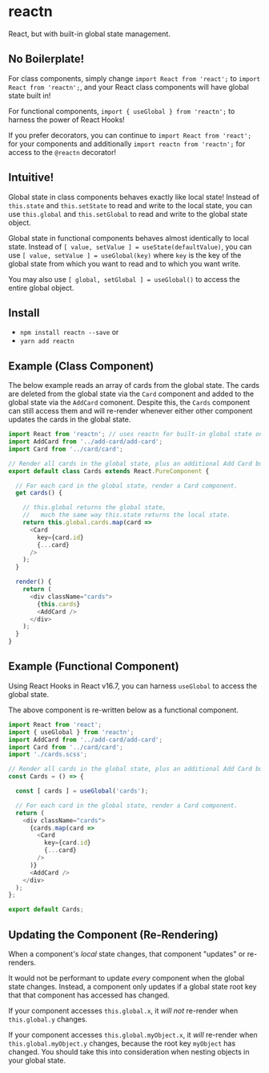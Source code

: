 # reactn
React, but with built-in global state management.

## No Boilerplate!

For class components, simply change `import React from 'react';` to `import React from 'reactn';`, and your React class components will have global state built in!

For functional components, `import { useGlobal } from 'reactn';` to harness the power of React Hooks!

If you prefer decorators, you can continue to `import React from 'react';` for your components and additionally `import reactn from 'reactn';` for access to the `@reactn` decorator!

## Intuitive!

Global state in class components behaves exactly like local state! Instead of `this.state` and `this.setState` to read and write to the local state, you can use `this.global` and `this.setGlobal` to read and write to the global state object.

Global state in functional components behaves almost identically to local state. Instead of `[ value, setValue ] = useState(defaultValue)`, you can use `[ value, setValue ] = useGlobal(key)` where `key` is the key of the global state from which you want to read and to which you want write.

You may also use `[ global, setGlobal ] = useGlobal()` to access the entire global object.

## Install

* `npm install reactn --save` or
* `yarn add reactn`

## Example (Class Component)

The below example reads an array of cards from the global state. The cards are deleted from the global state via the `Card` component and added to the global state via the `AddCard` comonent. Despite this, the `Cards` component can still access them and will re-render whenever either other component updates the cards in the global state.

```JavaScript
import React from 'reactn'; // uses reactn for built-in global state on components
import AddCard from '../add-card/add-card';
import Card from '../card/card';

// Render all cards in the global state, plus an additional Add Card button.
export default class Cards extends React.PureComponent {

  // For each card in the global state, render a Card component.
  get cards() {

    // this.global returns the global state,
    //   much the same way this.state returns the local state.
    return this.global.cards.map(card =>
      <Card
        key={card.id}
        {...card}
      />
    );
  }

  render() {
    return (
      <div className="cards">
        {this.cards}
        <AddCard />
      </div>
    );
  }
}
```

## Example (Functional Component)

Using React Hooks in React v16.7, you can harness `useGlobal` to access the global state.

The above component is re-written below as a functional component.

```JavaScript
import React from 'react';
import { useGlobal } from 'reactn';
import AddCard from '../add-card/add-card';
import Card from '../card/card';
import './cards.scss';

// Render all cards in the global state, plus an additional Add Card button.
const Cards = () => {

  const [ cards ] = useGlobal('cards');

  // For each card in the global state, render a Card component.
  return (
    <div className="cards">
      {cards.map(card =>
        <Card
          key={card.id}
          {...card}
        />
      )}
      <AddCard />
    </div>
  );
};

export default Cards;
```

## Updating the Component (Re-Rendering)

When a component's _local_ state changes, that component "updates" or re-renders.

It would not be performant to update _every_ component when the global state changes.
Instead, a component only updates if a global state root key that that component has accessed has changed.

If your component accesses `this.global.x`, it _will not_ re-render when `this.global.y` changes.

If your component accesses `this.global.myObject.x`, it _will_ re-render when `this.global.myObject.y` changes, because the root key `myObject` has changed. You should take this into consideration when nesting objects in your global state.
